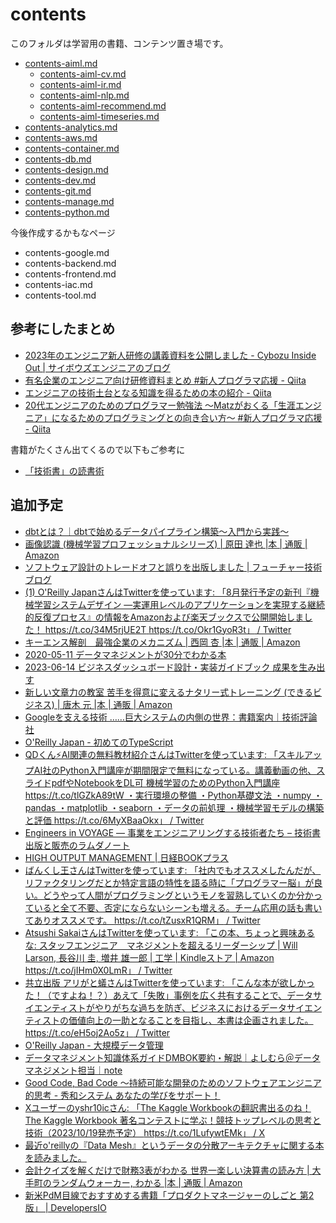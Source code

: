 # contents

このフォルダは学習用の書籍、コンテンツ置き場です。

- [contents-aiml.md](./contents-aiml.md)
    - [contents-aiml-cv.md](./contents-aiml-cv.md)
    - [contents-aiml-ir.md](./contents-aiml-ir.md)
    - [contents-aiml-nlp.md](./contents-aiml-nlp.md)
    - [contents-aiml-recommend.md](./contents-aiml-recommend.md)
    - [contents-aiml-timeseries.md](./contents-aiml-timeseries.md)
- [contents-analytics.md](./contents-analytics.md)
- [contents-aws.md](./contents-aws.md)
- [contents-container.md](./contents-container.md)
- [contents-db.md](./contents-db.md)
- [contents-design.md](./contents-design.md)
- [contents-dev.md](./contents-dev.md)
- [contents-git.md](./contents-git.md)
- [contents-manage.md](./contents-manage.md)
- [contents-python.md](./contents-python.md)

今後作成するかもなページ

- contents-google.md
- contents-backend.md
- contents-frontend.md
- contents-iac.md
- contents-tool.md

## 参考にしたまとめ

- [2023年のエンジニア新人研修の講義資料を公開しました - Cybozu Inside Out | サイボウズエンジニアのブログ](https://blog.cybozu.io/entry/2023/07/14/170000)
- [有名企業のエンジニア向け研修資料まとめ #新人プログラマ応援 - Qiita](https://qiita.com/KNR109/items/f3268b311e11d5b821c0)
- [エンジニアの技術土台となる知識を得るための本の紹介 - Qiita](https://qiita.com/newta/items/4dfbd7ecf86ef74e70dd)
- [20代エンジニアのためのプログラマー勉強法 ～Matzがおくる「生涯エンジニア」になるためのプログラミングとの向き合い方～ #新人プログラマ応援 - Qiita](https://qiita.com/miyashiiii/items/ec19a1b50308133e528e)

書籍がたくさん出てくるので以下もご参考に

- [「技術書」の読書術](https://www.amazon.co.jp/dp/4798171549)

## 追加予定

- [dbtとは？｜dbtで始めるデータパイプライン構築〜入門から実践〜](https://zenn.dev/dbt_tokyo/books/537de43829f3a0/viewer/what_dbt)
- [画像認識 (機械学習プロフェッショナルシリーズ) | 原田 達也 |本 | 通販 | Amazon](https://www.amazon.co.jp/dp/4061529129?ref_=cm_sw_r_cp_ud_dp_SCQGEQEVHHVNNF0MZVHC)
- [ソフトウェア設計のトレードオフと誤りを出版しました | フューチャー技術ブログ](https://future-architect.github.io/articles/20230616a/)
- [(1) O'Reilly JapanさんはTwitterを使っています: 「8月発行予定の新刊『機械学習システムデザイン ―実運用レベルのアプリケーションを実現する継続的反復プロセス』の情報をAmazonおよび楽天ブックスで公開開始しました！ https://t.co/34M5rjUE2T https://t.co/Okr1GyoR3t」 / Twitter](https://twitter.com/oreilly_japan/status/1673207153258287104)
- [キーエンス解剖　最強企業のメカニズム | 西岡 杏 |本 | 通販 | Amazon](https://www.amazon.co.jp/dp/4296200917)
- [2020-05-11 データマネジメントが30分でわかる本](https://www.amazon.co.jp/dp/B085W4YSZJ)
- [2023-06-14 ビジネスダッシュボード設計・実装ガイドブック 成果を生み出す](https://www.shoeisha.co.jp/book/detail/9784798177649)
- [新しい文章力の教室 苦手を得意に変えるナタリー式トレーニング (できるビジネス) | 唐木 元 |本 | 通販 | Amazon](https://www.amazon.co.jp/dp/4844338722)
- [Googleを支える技術 ……巨大システムの内側の世界：書籍案内｜技術評論社](https://gihyo.jp/book/2008/978-4-7741-3432-1)
- [O'Reilly Japan - 初めてのTypeScript](https://www.oreilly.co.jp/books/9784814400362/)
- [QDくん⚡️AI関連の無料教材紹介さんはTwitterを使っています: 「スキルアップAI社のPython入門講座が期間限定で無料になっている。講義動画の他、スライドpdfやNotebookをDL可 機械学習のためのPython入門講座 https://t.co/tlGZkA89tW ・実行環境の整備 ・Python基礎文法 ・numpy ・pandas ・matplotlib ・seaborn ・データの前処理 ・機械学習モデルの構築と評価 https://t.co/6MyXBaaOkx」 / Twitter](https://twitter.com/developer_quant/status/1662092878502588416)
- [Engineers in VOYAGE ― 事業をエンジニアリングする技術者たち – 技術書出版と販売のラムダノート](https://www.lambdanote.com/products/engineers-in-voyage)
- [HIGH OUTPUT MANAGEMENT | 日経BOOKプラス](https://bookplus.nikkei.com/atcl/catalog/17/P55010/)
- [ばんくし王さんはTwitterを使っています: 「社内でもオススメしたんだが、リファクタリングだとか特定言語の特性を語る時に「プログラマー脳」が良い。どうやって人間がプログラミングというモノを習熟していくのか分かっていると全て不要、否定にならないシーンも増える。チーム応用の話も書いてありオススメです。 https://t.co/tZusxR1QRM」 / Twitter](https://twitter.com/vaaaaanquish/status/1661237308505604097)
- [Atsushi SakaiさんはTwitterを使っています: 「この本、ちょっと興味あるな: スタッフエンジニア　マネジメントを超えるリーダーシップ | Will Larson, 長谷川 圭, 増井 雄一郎 | 工学 | Kindleストア | Amazon https://t.co/jIHm0X0LmR」 / Twitter](https://twitter.com/atsushi_twi/status/1654093757040697345)
- [共立出版 アリがと蟻さんはTwitterを使っています: 「こんな本が欲しかった！（ですよね！？）あえて「失敗」事例を広く共有することで、データサイエンティストがやりがちな過ちを防ぎ、ビジネスにおけるデータサイエンティストの価値向上の一助となることを目指し、本書は企画されました。 https://t.co/eH5oj2Ao5z」 / Twitter](https://twitter.com/1738310/status/1666329421966635011)
- [O'Reilly Japan - 大規模データ管理](https://www.oreilly.co.jp/books/9784814400089/)
- [データマネジメント知識体系ガイドDMBOK要約・解説｜よしむら＠データマネジメント担当｜note](https://note.com/datamanagement/m/m3f27a63bfe25)
- [Good Code, Bad Code ～持続可能な開発のためのソフトウェアエンジニア的思考 - 秀和システム あなたの学びをサポート！](https://www.shuwasystem.co.jp/book/b620733.html)
- [Xユーザーのyshr10icさん: 「The Kaggle Workbookの翻訳書出るのね！ The Kaggle Workbook 著名コンテストに学ぶ！競技トップレベルの思考と技術（2023/10/19発売予定） https://t.co/1LufywtEMk」 / X](https://twitter.com/yshr_10ic/status/1696447775721017571?s=12&t=suYC6B2IhN7jv0qU5zDxmQ)
- [最近o'reillyの『Data Mesh』というデータの分散アーキテクチャに関する本を読みました。](https://mond.how/topics/4zmeukz6fd2jqcn)
- [会計クイズを解くだけで財務3表がわかる 世界一楽しい決算書の読み方 | 大手町のランダムウォーカー, わかる |本 | 通販 | Amazon](https://www.amazon.co.jp/dp/4046043679)
- [新米PdM目線でおすすめする書籍「プロダクトマネージャーのしごと 第2版」 | DevelopersIO](https://dev.classmethod.jp/articles/product-management-in-practice-review/)
